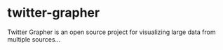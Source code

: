 # twitter-grapher
Twitter Grapher is an open source project for visualizing large data from multiple sources...
